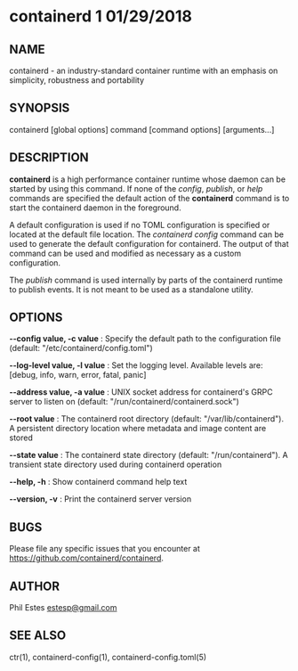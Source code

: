 # containerd 1 01/29/2018

## NAME

containerd - an industry-standard container runtime with an emphasis on simplicity,
robustness and portability

## SYNOPSIS

containerd [global options] command [command options] [arguments...]

## DESCRIPTION

**containerd** is a high performance container runtime whose daemon can be started
by using this command. If none of the *config*, *publish*, or *help* commands
are specified the default action of the **containerd** command is to start the
containerd daemon in the foreground.

A default configuration is used if no TOML configuration is specified or located
at the default file location. The *containerd config* command can be used to
generate the default configuration for containerd. The output of that command
can be used and modified as necessary as a custom configuration.

The *publish* command is used internally by parts of the containerd runtime
to publish events. It is not meant to be used as a standalone utility.

## OPTIONS

**--config value, -c value**
: Specify the default path to the configuration file (default: "/etc/containerd/config.toml")

**--log-level value, -l value**
: Set the logging level. Available levels are: [debug, info, warn, error, fatal, panic]

**--address value, -a value**
: UNIX socket address for containerd's GRPC server to listen on (default: "/run/containerd/containerd.sock")

**--root value**
: The containerd root directory (default: "/var/lib/containerd"). A persistent directory location where metadata and image content are stored

**--state value**
: The containerd state directory (default: "/run/containerd"). A transient state directory used during containerd operation

**--help, -h**
: Show containerd command help text

**--version, -v**
: Print the containerd server version

## BUGS

Please file any specific issues that you encounter at
https://github.com/containerd/containerd.

## AUTHOR

Phil Estes <estesp@gmail.com>

## SEE ALSO

ctr(1), containerd-config(1), containerd-config.toml(5)
